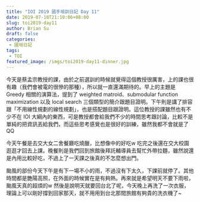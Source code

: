 ```yaml
---
title: "IOI 2019 國手培訓日記 Day 11"
date: 2019-07-18T21:10:06+08:00
slug: toi2019-day11
author: Brian Su
draft: false
categories:
 - 國培日記
tags:
 - TOI
featured_image: /imgs/toi2019-day11-dinner.jpg
---
```


今天是蔡孟宗教授的課，由於之前選訓的時候就覺得這個教授很厲害，上的課也很有趣（我們會被電的很慘的那種），所以就一直還滿期待的。早上的主題是 Greedy 相關的演算法，提到了 weighted matroid、submodular function maximization 以及 local search 三個類型的簡介跟題目證明。下午則是講了排容跟「不用線性規劃的線性規劃」，也是搭配題目跟證明。這位教授的課雖然也有不少不在 IOI 大綱內的東西，可是教授都會給我們不少的時間思考跟討論，比較不是單純的把資訊丟給我們，而這些思考感覺也是很好的訓練，雖然我都不會就是了QQ

今天午餐是去交大女二舍餐廳吃燒臘，比想像中的好吃w 吃完之後還在交大校園逛逛才回去上課。晚餐則是我們回到旅館後拜託輔導員去幫忙外帶拉麵，雖然說還是內用比較好吃，不過上了一天課之後真的不怎麼想出門。

颱風的部份今天下午是有下一場不小的雨，不過沒有下太久，下課前就停了。其他時間都是艷陽高照，在外面的時候實在是有夠熱。再來就是希望明天不要下雨啦，颱風天真的超煩的w 然後是說明天就要回台北了呢，今天晚上再洗了一次衣服，理論上可以剛好撐到回家那天，就不用用到台北那間旅館有夠貴的洗衣機了~
